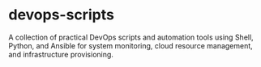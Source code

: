 # devops-scripts
A collection of practical DevOps scripts and automation tools using Shell, Python, and Ansible for system monitoring, cloud resource management, and infrastructure provisioning.
